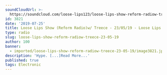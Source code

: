 ```yaml
---
soundCloudUrl: >-
  https://soundcloud.com/loose-lips123/loose-lips-show-reform-radiow-treece-230519
id: 3821
date: '2019-07-25'
title: Loose Lips Show (Reform Radio)w/ Treece - 23/05/19 - Loose Lips
type: radio
slug: loose-lips-show-reform-radiow-treece-23-05-19
author: 100
banner:
  - imported/loose-lips-show-reform-radiow-treece-23-05-19/image3821.jpeg
description: 'Hype. [...]Read More...'
published: true
tags: Electronic
---
```

